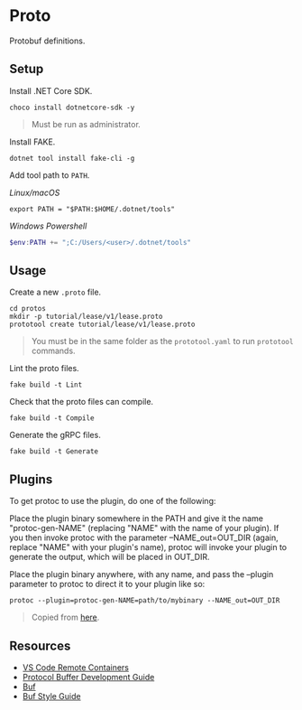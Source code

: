 # Proto
Protobuf definitions.

## Setup
Install .NET Core SDK.
```
choco install dotnetcore-sdk -y
```
> Must be run as administrator.

Install FAKE.
```
dotnet tool install fake-cli -g
```

Add tool path to `PATH`.

_Linux/macOS_
```shell
export PATH = "$PATH:$HOME/.dotnet/tools"
```
_Windows Powershell_
```powershell
$env:PATH += ";C:/Users/<user>/.dotnet/tools"
```

## Usage
Create a new `.proto` file.
```
cd protos
mkdir -p tutorial/lease/v1/lease.proto
prototool create tutorial/lease/v1/lease.proto
```
> You must be in the same folder as the `prototool.yaml`
to run `prototool` commands.

Lint the proto files.
```
fake build -t Lint
```

Check that the proto files can compile.
```
fake build -t Compile
```

Generate the gRPC files.
```
fake build -t Generate
```

## Plugins
To get protoc to use the plugin, do one of the following:

Place the plugin binary somewhere in the PATH and give it the name "protoc-gen-NAME"
(replacing "NAME" with the name of your plugin). If you then invoke protoc with the
parameter –NAME_out=OUT_DIR (again, replace "NAME" with your plugin's name), protoc
will invoke your plugin to generate the output, which will be placed in OUT_DIR.

Place the plugin binary anywhere, with any name, and pass the –plugin parameter to protoc to direct it to your plugin like so:
```
protoc --plugin=protoc-gen-NAME=path/to/mybinary --NAME_out=OUT_DIR
```
> Copied from [here](https://developers.google.com/protocol-buffers/docs/reference/cpp/google.protobuf.compiler.plugin).

## Resources
- [VS Code Remote Containers](https://code.visualstudio.com/docs/remote/containers)
- [Protocol Buffer Development Guide](https://developers.google.com/protocol-buffers/docs/overview)
- [Buf](https://buf.build)
- [Buf Style Guide](https://buf.build/docs/style-guide)